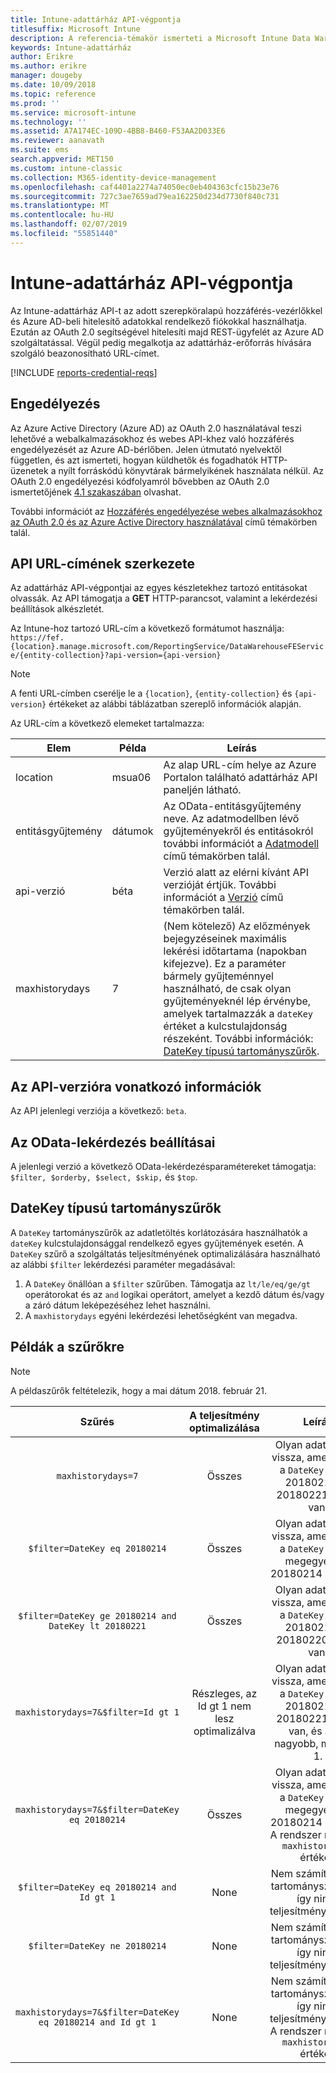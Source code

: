 ```yaml
---
title: Intune-adattárház API-végpontja
titlesuffix: Microsoft Intune
description: A referencia-témakör ismerteti a Microsoft Intune Data Warehouse API URL-Címének szerkezete. Szűrő példák állnak rendelkezésre.
keywords: Intune-adattárház
author: Erikre
ms.author: erikre
manager: dougeby
ms.date: 10/09/2018
ms.topic: reference
ms.prod: ''
ms.service: microsoft-intune
ms.technology: ''
ms.assetid: A7A174EC-109D-4BB8-B460-F53AA2D033E6
ms.reviewer: aanavath
ms.suite: ems
search.appverid: MET150
ms.custom: intune-classic
ms.collection: M365-identity-device-management
ms.openlocfilehash: caf4401a2274a74050ec0eb404363cfc15b23e76
ms.sourcegitcommit: 727c3ae7659ad79ea162250d234d7730f840c731
ms.translationtype: MT
ms.contentlocale: hu-HU
ms.lasthandoff: 02/07/2019
ms.locfileid: "55851440"
---
```

# <a name="intune-data-warehouse-api-endpoint"></a>Intune-adattárház API-végpontja

Az Intune-adattárház API-t az adott szerepköralapú hozzáférés-vezérlőkkel és Azure AD-beli hitelesítő adatokkal rendelkező fiókokkal használhatja. Ezután az OAuth 2.0 segítségével hitelesíti majd REST-ügyfelét az Azure AD szolgáltatással. Végül pedig megalkotja az adattárház-erőforrás hívására szolgáló beazonosítható URL-címet.

[!INCLUDE [reports-credential-reqs](./includes/reports-credential-reqs.md)]

## <a name="authorization"></a>Engedélyezés

Az Azure Active Directory (Azure AD) az OAuth 2.0 használatával teszi lehetővé a webalkalmazásokhoz és webes API-khez való hozzáférés engedélyezését az Azure AD-bérlőben. Jelen útmutató nyelvektől független, és azt ismerteti, hogyan küldhetők és fogadhatók HTTP-üzenetek a nyílt forráskódú könyvtárak bármelyikének használata nélkül. Az OAuth 2.0 engedélyezési kódfolyamról bővebben az OAuth 2.0 ismertetőjének [4.1 szakaszában](https://tools.ietf.org/html/rfc6749#section-4.1) olvashat.

További információt az [Hozzáférés engedélyezése webes alkalmazásokhoz az OAuth 2.0 és az Azure Active Directory használatával](https://docs.microsoft.com/azure/active-directory/develop/active-directory-protocols-oauth-code) című témakörben talál.

## <a name="api-url-structure"></a>API URL-címének szerkezete

Az adattárház API-végpontjai az egyes készletekhez tartozó entitásokat olvassák. Az API támogatja a **GET** HTTP-parancsot, valamint a lekérdezési beállítások alkészletét.

Az Intune-hoz tartozó URL-cím a következő formátumot használja:  
`https://fef.{location}.manage.microsoft.com/ReportingService/DataWarehouseFEService/{entity-collection}?api-version={api-version}`

> [!NOTE]
> A fenti URL-címben cserélje le a `{location}`, `{entity-collection}` és `{api-version}` értékeket az alábbi táblázatban szereplő információk alapján.

Az URL-cím a következő elemeket tartalmazza:

| Elem | Példa | Leírás |
|-------------------|------------|--------------------------------------------------------------------------------------------------------------------|
| location | msua06 | Az alap URL-cím helye az Azure Portalon található adattárház API paneljén látható. |
| entitásgyűjtemény | dátumok | Az OData-entitásgyűjtemény neve. Az adatmodellben lévő gyűjteményekről és entitásokról további információt a [Adatmodell](reports-ref-data-model.md) című témakörben talál. |
| api-verzió | béta | Verzió alatt az elérni kívánt API verzióját értjük. További információt a [Verzió](#API-version-information) című témakörben talál. |
| maxhistorydays | 7 | (Nem kötelező) Az előzmények bejegyzéseinek maximális lekérési időtartama (napokban kifejezve). Ez a paraméter bármely gyűjteménnyel használható, de csak olyan gyűjteményeknél lép érvénybe, amelyek tartalmazzák a `dateKey` értéket a kulcstulajdonság részeként. További információk: [DateKey típusú tartományszűrők](reports-api-url.md#datekey-range-filters). |

## <a name="api-version-information"></a>Az API-verzióra vonatkozó információk

Az API jelenlegi verziója a következő: `beta`. 

## <a name="odata-query-options"></a>Az OData-lekérdezés beállításai

A jelenlegi verzió a következő OData-lekérdezésparamétereket támogatja: `$filter, $orderby, $select, $skip,` és `$top`.

## <a name="datekey-range-filters"></a>DateKey típusú tartományszűrők

A `DateKey` tartományszűrők az adatletöltés korlátozására használhatók a `dateKey` kulcstulajdonsággal rendelkező egyes gyűjtemények esetén. A `DateKey` szűrő a szolgáltatás teljesítményének optimalizálására használható az alábbi `$filter` lekérdezési paraméter megadásával:

1.  A `DateKey` önállóan a `$filter` szűrűben. Támogatja az `lt/le/eq/ge/gt` operátorokat és az `and` logikai operátort, amelyet a kezdő dátum és/vagy a záró dátum leképezéséhez lehet használni.
2.  A `maxhistorydays` egyéni lekérdezési lehetőségként van megadva.<br>

## <a name="filter-examples"></a>Példák a szűrőkre

> [!NOTE]
> A példaszűrők feltételezik, hogy a mai dátum 2018. február 21.

|                             Szűrés                             |           A teljesítmény optimalizálása           |                                          Leírás                                          |
|:--------------------------------------------------------------:|:--------------------------------------------:|:---------------------------------------------------------------------------------------------:|
|    `maxhistorydays=7`                                            |    Összes                                      |    Olyan adatokat ad vissza, amelyekben a `DateKey` értéke 20180214 és 20180221 között van.                                     |
|    `$filter=DateKey eq 20180214`                                 |    Összes                                      |    Olyan adatokat ad vissza, amelyekben a `DateKey` értéke megegyezik a 20180214 értékkel.                                                    |
|    `$filter=DateKey ge 20180214 and DateKey lt 20180221`         |    Összes                                      |    Olyan adatokat ad vissza, amelyekben a `DateKey` értéke 20180214 és 20180220 között van.                                     |
|    `maxhistorydays=7&$filter=Id gt 1`                            |    Részleges, az Id gt 1 nem lesz optimalizálva    |    Olyan adatokat ad vissza, amelyekben a `DateKey` értéke 20180214 és 20180221 között van, és az Id nagyobb, mint egy 1.             |
|    `maxhistorydays=7&$filter=DateKey eq 20180214`                |    Összes                                      |    Olyan adatokat ad vissza, amelyekben a `DateKey` értéke megegyezik a 20180214 értékkel. A rendszer mellőzi a `maxhistorydays` értékét.                            |
|    `$filter=DateKey eq 20180214 and Id gt 1`                     |    None                                      |    Nem számít `DateKey` tartományszűrőnek, így nincs teljesítményfokozás.                              |
|    `$filter=DateKey ne 20180214`                                 |    None                                      |    Nem számít `DateKey` tartományszűrőnek, így nincs teljesítményfokozás.                              |
|    `maxhistorydays=7&$filter=DateKey eq 20180214 and Id gt 1`    |    None                                      |    Nem számít `DateKey` tartományszűrőnek, így nincs teljesítményfokozás. A rendszer mellőzi a `maxhistorydays` értékét.    |
